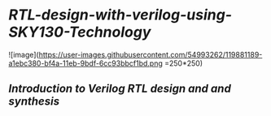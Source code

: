# **_RTL-design-with-verilog-using-SKY130-Technology_**

   ![image](https://user-images.githubusercontent.com/54993262/119881189-a1ebc380-bf4a-11eb-9bdf-6cc93bbcf1bd.png =250*250)

## **_Introduction to Verilog RTL design and and synthesis_**



